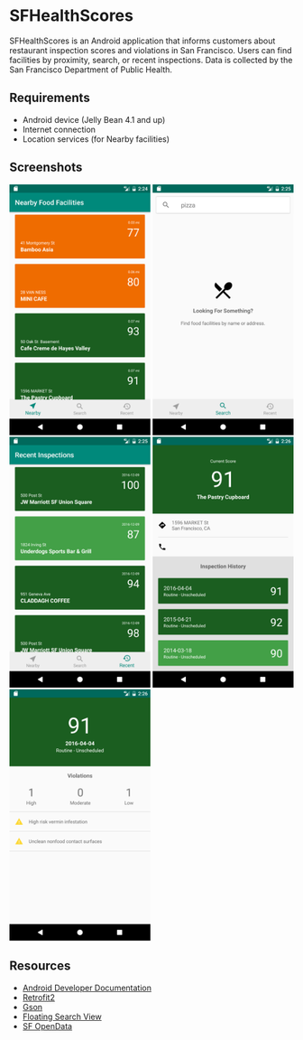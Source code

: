 
# SFHealthScores
SFHealthScores is an Android application that informs customers about restaurant inspection scores and violations in San Francisco. Users can find facilities by proximity, search, or recent inspections. Data is collected by the San Francisco Department of Public Health.

## Requirements
* Android device (Jelly Bean 4.1 and up)
* Internet connection
* Location services (for Nearby facilities)

## Screenshots
<img src="screenshots/nearby.png" width="250px" />
<img src="screenshots/search.png" width="250px" />
<img src="screenshots/recent.png" width="250px" />
<img src="screenshots/business_detail.png" width="250px" />
<img src="screenshots/inspection_detail.png" width="250px" />

## Resources
* [Android Developer Documentation](https://developer.android.com/index.html)
* [Retrofit2](https://square.github.io/retrofit/)
* [Gson](https://github.com/google/gson)
* [Floating Search View](https://github.com/arimorty/floatingsearchview)
* [SF OpenData](https://data.sfgov.org/)
